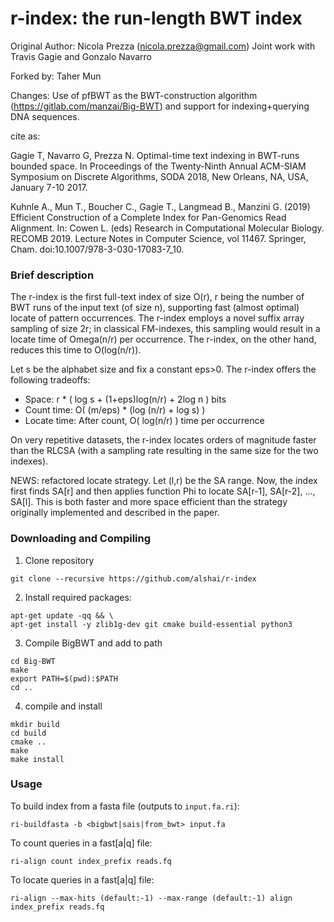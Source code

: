 r-index: the run-length BWT index
===============


Original Author: Nicola Prezza (nicola.prezza@gmail.com)
Joint work with Travis Gagie and Gonzalo Navarro

Forked by: Taher Mun

Changes: Use of pfBWT as the BWT-construction algorithm (https://gitlab.com/manzai/Big-BWT) and support for indexing+querying DNA sequences. 

cite as:

Gagie T, Navarro G, Prezza N. Optimal-time text indexing in BWT-runs bounded space. In Proceedings of the Twenty-Ninth Annual ACM-SIAM Symposium on Discrete Algorithms, SODA 2018, New Orleans, NA, USA, January 7-10 2017.

Kuhnle A., Mun T., Boucher C., Gagie T., Langmead B., Manzini G. (2019) Efficient Construction of a Complete Index for Pan-Genomics Read Alignment. In: Cowen L. (eds) Research in Computational Molecular Biology. RECOMB 2019. Lecture Notes in Computer Science, vol 11467. Springer, Cham. doi:10.1007/978-3-030-17083-7_10.

### Brief description

The r-index is the first full-text index of size O(r), r being the number of BWT runs of the input text (of size n), supporting fast (almost optimal) locate of pattern occurrences. The r-index employs a novel suffix array sampling of size 2r; in classical FM-indexes, this sampling would result in a locate time of Omega(n/r) per occurrence. The r-index, on the other hand, reduces this time to O(log(n/r)).

Let s be the alphabet size and fix a constant eps>0. The r-index offers the following tradeoffs:

- Space: r * ( log s + (1+eps)log(n/r) + 2log n ) bits
- Count time: O( (m/eps) * (log (n/r) + log s) )
- Locate time: After count, O( log(n/r) ) time per occurrence 

On very repetitive datasets, the r-index locates orders of magnitude faster than the RLCSA (with a sampling rate resulting in the same size for the two indexes).

NEWS: refactored locate strategy. Let (l,r) be the SA range. Now, the index first finds SA[r] and then applies function Phi to locate SA[r-1], SA[r-2], ..., SA[l]. This is both faster and more space efficient than the strategy originally implemented and described in the paper.

### Downloading and Compiling

1) Clone repository

```
git clone --recursive https://github.com/alshai/r-index
```

2) Install required packages:

```
apt-get update -qq && \
apt-get install -y zlib1g-dev git cmake build-essential python3
```

3) Compile BigBWT and add to path

```
cd Big-BWT
make
export PATH=$(pwd):$PATH
cd ..
```

4) compile and install

```
mkdir build
cd build
cmake ..
make
make install
```

### Usage

To build index from a fasta file (outputs to `input.fa.ri`):

```
ri-buildfasta -b <bigbwt|sais|from_bwt> input.fa
```

To count queries in a fast[a|q] file:

```
ri-align count index_prefix reads.fq
```

To locate queries in a fast[a|q] file:

```
ri-align --max-hits (default:-1) --max-range (default:-1) align index_prefix reads.fq
```
